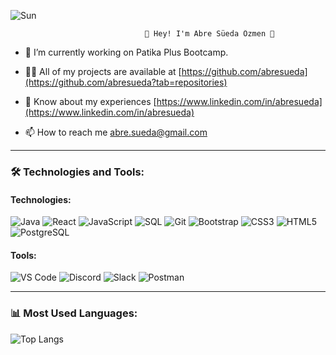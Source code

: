 

![Sun]([https://media.giphy.com/media/JIX9t2j0ZTN9S/giphy.gif](https://pixabay.com/tr/gifs/yüz-gülümsemek-güneş-göz-kırpmak-7075/))

                                  
                                  
                                  👋 Hey! I'm Abre Süeda Özmen 👯


- 🔭 I’m currently working on Patika Plus Bootcamp.

- 👨‍💻 All of my projects are available at [https://github.com/abresueda](https://github.com/abresueda?tab=repositories)

- 📄 Know about my experiences [https://www.linkedin.com/in/abresueda](https://www.linkedin.com/in/abresueda)

- 📫 How to reach me abre.sueda@gmail.com



 ---
### 🛠️ Technologies and Tools:

#### Technologies:
![Java](https://img.shields.io/badge/Java-007396?style=for-the-badge&logo=java&logoColor=white)
![React](https://img.shields.io/badge/React-61DAFB?style=for-the-badge&logo=react&logoColor=black)
![JavaScript](https://img.shields.io/badge/JavaScript-F7DF1E?style=for-the-badge&logo=javascript&logoColor=black)
![SQL](https://img.shields.io/badge/SQL-003B57?style=for-the-badge&logo=postgresql&logoColor=white)
![Git](https://img.shields.io/badge/Git-F05032?style=for-the-badge&logo=git&logoColor=white)
![Bootstrap](https://img.shields.io/badge/Bootstrap-563D7C?style=for-the-badge&logo=bootstrap&logoColor=white)
![CSS3](https://img.shields.io/badge/CSS3-1572B6?style=for-the-badge&logo=css3&logoColor=white)
![HTML5](https://img.shields.io/badge/HTML5-E34F26?style=for-the-badge&logo=html5&logoColor=white)
![PostgreSQL](https://img.shields.io/badge/PostgreSQL-336791?style=for-the-badge&logo=postgresql&logoColor=white)

#### Tools:
![VS Code](https://img.shields.io/badge/VS_Code-0078D4?style=for-the-badge&logo=visual-studio-code&logoColor=white)
![Discord](https://img.shields.io/badge/Discord-5865F2?style=for-the-badge&logo=discord&logoColor=white)
![Slack](https://img.shields.io/badge/Slack-4A154B?style=for-the-badge&logo=slack&logoColor=white)
![Postman](https://img.shields.io/badge/Postman-FF6C37?style=for-the-badge&logo=postman&logoColor=white)

 ---

 ### 📊 Most Used Languages:

 
![Top Langs](https://github-readme-stats.vercel.app/api/top-langs/?username=abresueda&layout=compact)




<!--
**abresueda/abresueda** is a ✨ _special_ ✨ repository because its `README.md` (this file) appears on your GitHub profile.

Here are some ideas to get you started:

- 🔭 I’m currently working on ...
- 🌱 I’m currently learning ...
- 👯 I’m looking to collaborate on ...
- 🤔 I’m looking for help with ...
- 💬 Ask me about ...
- 📫 How to reach me: ...
- 😄 Pronouns: ...
- ⚡ Fun fact: ...
-->
